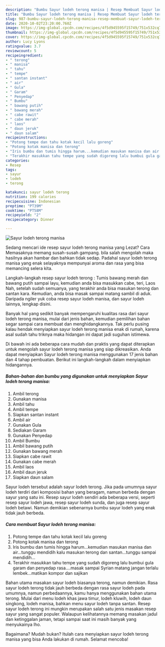 ```yaml
---
description: "Bumbu Sayur lodeh terong manisa | Resep Membuat Sayur lodeh terong manisa Yang Enak Banget"
title: "Bumbu Sayur lodeh terong manisa | Resep Membuat Sayur lodeh terong manisa Yang Enak Banget"
slug: 987-bumbu-sayur-lodeh-terong-manisa-resep-membuat-sayur-lodeh-terong-manisa-yang-enak-banget
date: 2020-10-02T23:20:00.760Z
image: https://img-global.cpcdn.com/recipes/4f5d945595f15749/751x532cq70/sayur-lodeh-terong-manisa-foto-resep-utama.jpg
thumbnail: https://img-global.cpcdn.com/recipes/4f5d945595f15749/751x532cq70/sayur-lodeh-terong-manisa-foto-resep-utama.jpg
cover: https://img-global.cpcdn.com/recipes/4f5d945595f15749/751x532cq70/sayur-lodeh-terong-manisa-foto-resep-utama.jpg
author: Lucy Lyons
ratingvalue: 3.7
reviewcount: 5
recipeingredient:
- " terong"
- " manisa"
- " tahu"
- " tempe"
- " santan instant"
- " air"
- " Gula"
- " Garam"
- " Penyedap"
- " Bumbu"
- " bawang putih"
- " bawang merah"
- " cabe rawit"
- " cabe merah"
- " laos"
- " daun jeruk"
- " daun salam"
recipeinstructions:
- "Potong tempe dan tahu kotak kecil lalu goreng"
- "Potong kotak manisa dan terong"
- "Iris bumbu dan tumis hingga harum...kemudian masukan manisa dan air...tunggu mendidih kalu masukan terong dan santan...tunggu sampai mendidih..."
- "Terakhir masukkan tahu tempe yang sudah digoreng lalu bumbui gula garam dan penyedap rasa....masak sampai Syrian matang jangan terlalu lembek...matikan kompor dan sajikan"
categories:
- Resep
tags:
- sayur
- lodeh
- terong

katakunci: sayur lodeh terong 
nutrition: 199 calories
recipecuisine: Indonesian
preptime: "PT39M"
cooktime: "PT58M"
recipeyield: "2"
recipecategory: Dinner

---
```



![Sayur lodeh terong manisa](https://img-global.cpcdn.com/recipes/4f5d945595f15749/751x532cq70/sayur-lodeh-terong-manisa-foto-resep-utama.jpg)

Sedang mencari ide resep sayur lodeh terong manisa yang Lezat? Cara Memasaknya memang susah-susah gampang. bila salah mengolah maka hasilnya akan hambar dan bahkan tidak sedap. Padahal sayur lodeh terong manisa yang enak selayaknya mempunyai aroma dan rasa yang bisa memancing selera kita.

Langkah-langkah resep sayur lodeh terong : Tumis bawang merah dan bawang putih sampai layu, kemudian anda bisa masukkan cabe, teri, Laos Nah, setelah sudah semuanya, yang terakhir anda bisa masukan terong dan santan kara. Kemudian, anda bisa masak sampai matang sambil di aduk. Daripada ngiler yuk coba resep sayur lodeh manisa, dan sayur lodeh lainnya, lengkap disini.

Banyak hal yang sedikit banyak mempengaruhi kualitas rasa dari sayur lodeh terong manisa, mulai dari jenis bahan, kemudian pemilihan bahan segar sampai cara membuat dan menghidangkannya. Tak perlu pusing kalau hendak menyiapkan sayur lodeh terong manisa enak di rumah, karena asal sudah tahu triknya maka hidangan ini dapat jadi suguhan istimewa.


Di bawah ini ada beberapa cara mudah dan praktis yang dapat diterapkan untuk mengolah sayur lodeh terong manisa yang siap dikreasikan. Anda dapat menyiapkan Sayur lodeh terong manisa menggunakan 17 jenis bahan dan 4 tahap pembuatan. Berikut ini langkah-langkah dalam menyiapkan hidangannya.

<!--inarticleads1-->

##### Bahan-bahan dan bumbu yang digunakan untuk menyiapkan Sayur lodeh terong manisa:

1. Ambil  terong
1. Gunakan  manisa
1. Ambil  tahu
1. Ambil  tempe
1. Siapkan  santan instant
1. Ambil  air
1. Gunakan  Gula
1. Sediakan  Garam
1. Gunakan  Penyedap
1. Ambil  Bumbu
1. Ambil  bawang putih
1. Gunakan  bawang merah
1. Siapkan  cabe rawit
1. Gunakan  cabe merah
1. Ambil  laos
1. Ambil  daun jeruk
1. Siapkan  daun salam


Sayur lodeh tersebut adalah sayur lodeh terong. Jika pada umumnya sayur lodeh terdiri dari komposisi bahan yang beragam, namun berbeda dengan sayur yang satu ini. Resep sayur lodeh sendiri ada beberapa versi, seperti resep sayur lodeh jawa, resep sayur lodeh sunda, dan juga resep sayur lodeh betawi. Namun demikian sebenarnya bumbu sayur lodeh yang enak tidak jauh berbeda. 

<!--inarticleads2-->

##### Cara membuat Sayur lodeh terong manisa:

1. Potong tempe dan tahu kotak kecil lalu goreng
1. Potong kotak manisa dan terong
1. Iris bumbu dan tumis hingga harum...kemudian masukan manisa dan air...tunggu mendidih kalu masukan terong dan santan...tunggu sampai mendidih...
1. Terakhir masukkan tahu tempe yang sudah digoreng lalu bumbui gula garam dan penyedap rasa....masak sampai Syrian matang jangan terlalu lembek...matikan kompor dan sajikan


Bahan utama masakan sayur lodeh biasanya terong, namun demikian. Rasa sayur lodeh terong tidak jauh berbeda dengan rasa sayur lodeh pada umumnya, namun perbedaannya, kamu hanya menggunakan bahan utama terong. Mulai dari menu lodeh khas jawa timur, lodeh kluwih, lodeh daun singkong, lodeh manisa, bahkan menu sayur lodeh tanpa santan. Resep sayur lodeh terong ini mungkin merupakan salah satu jenis masakan resep sayur yang sangat populer. Walaupun kelihatannya memang masakan jadul dan ketinggalan jaman, tetapi sampai saat ini masih banyak yang menyukainya lho. 

Bagaimana? Mudah bukan? Itulah cara menyiapkan sayur lodeh terong manisa yang bisa Anda lakukan di rumah. Selamat mencoba!
